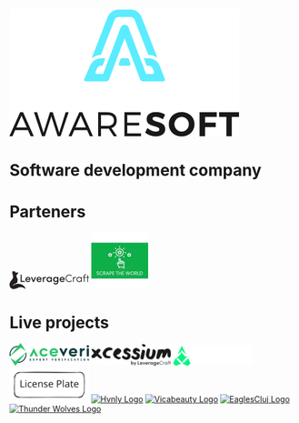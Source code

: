 <div><a href="https://github.com/AwareRO"><img src="profile/logo-dark.png" alt="Aware Soft Logo"/></a></div>

# Software development company

# Parteners
<a href="https://leveragecraft.com"><img src="profile/lvg-black.svg" alt="Leverage Craft Logo" width="140"/></a>
<a href="https://www.linkedin.com/company/scrape-the-world"><img src="profile/scrape_the_world.jpeg" alt="Scrape the world" width="100"/></a>

# Live projects
<a href="https://aceveri.ro"><img src="profile/Aceveri-main-logo.svg" alt="Aceveri Logo" width="140"/></a>
<a href="https://xcessium.com"><img src="profile/xcessium_main_logo.svg" alt="Xcessium Logo" width="140"/></a>
<a href="https://qr.aware.ro"><img src="profile/qr_logo.svg" alt="QR Aware Logo" width="140"/></a>
<a href="https://lp.aware.ro"><img src="profile/lp_logo.svg" alt="LP Aware Logo" width="140"/></a>
<a href="https://hvnly.ro"><img src="profile/hvnly_logo.svg" alt="Hvnly Logo" width="140"/></a>
<a href="https://vicabeauty.ro"><img src="profile/vica-main-black-logo.svg" alt="Vicabeauty Logo" width="140"/></a>
<a href="https://eaglescluj.ro"><img src="profile/eagles-cluj-logo.svg" alt="EaglesCluj Logo" width="140"/></a>
<a href="https://twolves.aware.ro"><img src="profile/twolves-logo.svg" alt="Thunder Wolves Logo" width="140"/></a>
